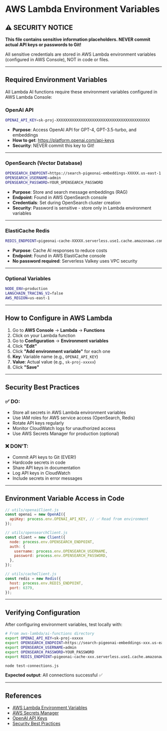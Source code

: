 # AWS Lambda Environment Variables

## ⚠️ SECURITY NOTICE

**This file contains sensitive information placeholders. NEVER commit actual API keys or passwords to Git!**

All sensitive credentials are stored in AWS Lambda environment variables (configured in AWS Console), NOT in code or files.

---

## Required Environment Variables

All Lambda AI functions require these environment variables configured in AWS Lambda Console:

### OpenAI API
```bash
OPENAI_API_KEY=sk-proj-XXXXXXXXXXXXXXXXXXXXXXXXXXXXXXXXXXXXXXXXXX
```
- **Purpose**: Access OpenAI API for GPT-4, GPT-3.5-turbo, and embeddings
- **How to get**: https://platform.openai.com/api-keys
- **Security**: NEVER commit this key to Git!

---

### OpenSearch (Vector Database)
```bash
OPENSEARCH_ENDPOINT=https://search-pigeonai-embeddings-XXXXX.us-east-1.es.amazonaws.com
OPENSEARCH_USERNAME=admin
OPENSEARCH_PASSWORD=YOUR_OPENSEARCH_PASSWORD
```
- **Purpose**: Store and search message embeddings (RAG)
- **Endpoint**: Found in AWS OpenSearch console
- **Credentials**: Set during OpenSearch cluster creation
- **Security**: Password is sensitive - store only in Lambda environment variables

---

### ElastiCache Redis
```bash
REDIS_ENDPOINT=pigeonai-cache-XXXXX.serverless.use1.cache.amazonaws.com
```
- **Purpose**: Cache AI responses to reduce costs
- **Endpoint**: Found in AWS ElastiCache console
- **No password required**: Serverless Valkey uses VPC security

---

### Optional Variables
```bash
NODE_ENV=production
LANGCHAIN_TRACING_V2=false
AWS_REGION=us-east-1
```

---

## How to Configure in AWS Lambda

1. Go to **AWS Console** → **Lambda** → **Functions**
2. Click on your Lambda function
3. Go to **Configuration** → **Environment variables**
4. Click **"Edit"**
5. Click **"Add environment variable"** for each one
6. **Key**: Variable name (e.g., `OPENAI_API_KEY`)
7. **Value**: Actual value (e.g., `sk-proj-xxxxx`)
8. Click **"Save"**

---

## Security Best Practices

### ✅ DO:
- Store all secrets in AWS Lambda environment variables
- Use IAM roles for AWS service access (OpenSearch, Redis)
- Rotate API keys regularly
- Monitor CloudWatch logs for unauthorized access
- Use AWS Secrets Manager for production (optional)

### ❌ DON'T:
- Commit API keys to Git (EVER!)
- Hardcode secrets in code
- Share API keys in documentation
- Log API keys in CloudWatch
- Include secrets in error messages

---

## Environment Variable Access in Code

```javascript
// utils/openaiClient.js
const openai = new OpenAI({
  apiKey: process.env.OPENAI_API_KEY, // ✅ Read from environment
});

// utils/opensearchClient.js
const client = new Client({
  node: process.env.OPENSEARCH_ENDPOINT,
  auth: {
    username: process.env.OPENSEARCH_USERNAME,
    password: process.env.OPENSEARCH_PASSWORD,
  },
});

// utils/cacheClient.js
const redis = new Redis({
  host: process.env.REDIS_ENDPOINT,
  port: 6379,
});
```

---

## Verifying Configuration

After configuring environment variables, test locally with:

```bash
# From aws-lambda/ai-functions directory
export OPENAI_API_KEY=sk-proj-xxxxx
export OPENSEARCH_ENDPOINT=https://search-pigeonai-embeddings-xxx.us-east-1.es.amazonaws.com
export OPENSEARCH_USERNAME=admin
export OPENSEARCH_PASSWORD=YOUR_PASSWORD
export REDIS_ENDPOINT=pigeonai-cache-xxx.serverless.use1.cache.amazonaws.com

node test-connections.js
```

**Expected output**: All connections successful ✅

---

## References

- [AWS Lambda Environment Variables](https://docs.aws.amazon.com/lambda/latest/dg/configuration-envvars.html)
- [AWS Secrets Manager](https://aws.amazon.com/secrets-manager/)
- [OpenAI API Keys](https://platform.openai.com/api-keys)
- [Security Best Practices](https://docs.aws.amazon.com/lambda/latest/dg/lambda-security.html)

